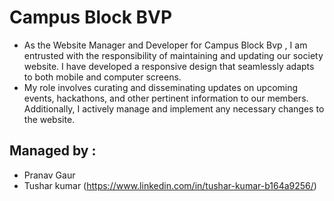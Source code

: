# Campus Block BVP
   - As the Website Manager and Developer for Campus Block Bvp , I am entrusted with the responsibility of maintaining and updating our society website. I have developed a responsive design that seamlessly adapts to both mobile and computer screens.
   - My role involves curating and disseminating updates on upcoming events, hackathons, and other pertinent information to our members. Additionally, I actively manage and implement any necessary changes to the website.

##  Managed by :
   - Pranav Gaur
   - Tushar kumar (https://www.linkedin.com/in/tushar-kumar-b164a9256/)